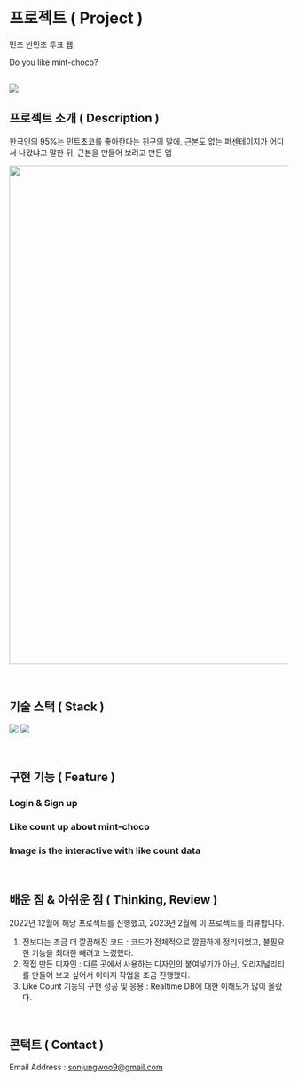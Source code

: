 
#  프로젝트 ( Project )

<p align="center">

민초 반민초 투표 웹

Do you like mint-choco?

<br>

<img src="https://user-images.githubusercontent.com/108061510/216504031-56d155de-6b03-4923-8449-21ace5006703.png">

<br>

</p>

##  프로젝트 소개 ( Description )

<p align="justify">

한국인의 95%는 민트초코를 좋아한다는 친구의 말에, 근본도 없는 퍼센테이지가 어디서 나왔냐고 말한 뒤, 근본을 만들어 보려고 만든 앱

</p>

<p align="center">

<img src="https://user-images.githubusercontent.com/108061510/216504035-cccccc98-11ae-493a-a9fb-35e77e6c2921.png" width = 900px>

</p>

<br>

##  기술 스택 ( Stack )

<img  src="https://img.shields.io/badge/flutter-02569B?style=for-the-badge&logo=flutter&logoColor=white"> <img  src="https://img.shields.io/badge/firebase-FFCA28?style=for-the-badge&logo=firebase&logoColor=white">

<br>

##  구현 기능 ( Feature )

###  Login & Sign up

###  Like count up about mint-choco

###  Image is the interactive with like count data

<br>

##  배운 점 & 아쉬운 점 ( Thinking, Review  )

<p align="justify">

2022년 12월에 해당 프로젝트를 진행했고, 2023년 2월에 이 프로젝트를 리뷰합니다. 

1. 전보다는 조금 더 깔끔해진 코드
:  코드가 전체적으로 깔끔하게 정리되었고, 불필요한 기능을 최대한 빼려고 노렸했다.
2. 직접 만든 디자인
: 다른 곳에서 사용하는 디자인의 붙여넣기가 아닌, 오리지널리티를 만들어 보고 싶어서 이미지 작업을 조금 진행했다.
3. Like Count 기능의 구현 성공 및 응용
: Realtime DB에 대한 이해도가 많이 올랐다.

</p>

<br>

##  콘택트 ( Contact )

Email Address : sonjungwoo9@gmail.com
